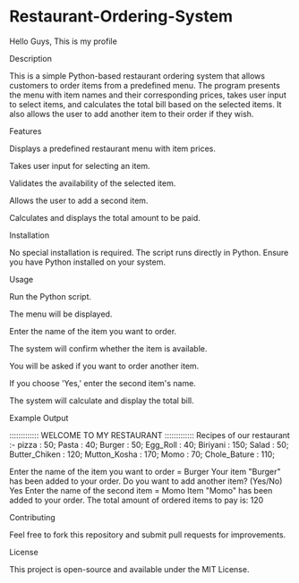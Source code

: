 # Restaurant-Ordering-System
Hello Guys, This is my profile



Description

This is a simple Python-based restaurant ordering system that allows customers to order items from a predefined menu. The program presents the menu with item names and their corresponding prices, takes user input to select items, and calculates the total bill based on the selected items. It also allows the user to add another item to their order if they wish.

Features

Displays a predefined restaurant menu with item prices.

Takes user input for selecting an item.

Validates the availability of the selected item.

Allows the user to add a second item.

Calculates and displays the total amount to be paid.

Installation

No special installation is required. The script runs directly in Python. Ensure you have Python installed on your system.

Usage

Run the Python script.

The menu will be displayed.

Enter the name of the item you want to order.

The system will confirm whether the item is available.

You will be asked if you want to order another item.

If you choose 'Yes,' enter the second item's name.

The system will calculate and display the total bill.

Example Output

::::::::::::: WELCOME TO MY RESTAURANT :::::::::::::
Recipes of our restaurant :-
pizza : 50;
Pasta : 40;
Burger : 50;
Egg_Roll : 40;
Biriyani : 150;
Salad : 50;
Butter_Chiken : 120;
Mutton_Kosha : 170;
Momo : 70;
Chole_Bature : 110;

Enter the name of the item you want to order = Burger
Your item "Burger" has been added to your order.
Do you want to add another item? (Yes/No) Yes
Enter the name of the second item = Momo
Item "Momo" has been added to your order.
The total amount of ordered items to pay is: 120

Contributing

Feel free to fork this repository and submit pull requests for improvements.

License

This project is open-source and available under the MIT License.
